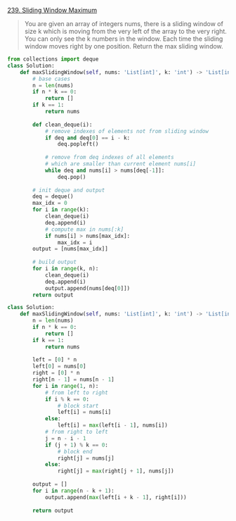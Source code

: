 [239. Sliding Window Maximum](https://leetcode.com/problems/sliding-window-maximum)

> You are given an array of integers nums, there is a sliding window of size k which is moving from the very left of the array to the very right. You can only see the k numbers in the window. Each time the sliding window moves right by one position. Return the max sliding window.

```python
from collections import deque 
class Solution: 
    def maxSlidingWindow(self, nums: 'List[int]', k: 'int') -> 'List[int]': 
        # base cases 
        n = len(nums) 
        if n * k == 0: 
            return [] 
        if k == 1: 
            return nums 
         
        def clean_deque(i): 
            # remove indexes of elements not from sliding window 
            if deq and deq[0] == i - k: 
                deq.popleft() 
                 
            # remove from deq indexes of all elements  
            # which are smaller than current element nums[i] 
            while deq and nums[i] > nums[deq[-1]]: 
                deq.pop() 
         
        # init deque and output 
        deq = deque() 
        max_idx = 0 
        for i in range(k): 
            clean_deque(i) 
            deq.append(i) 
            # compute max in nums[:k] 
            if nums[i] > nums[max_idx]: 
                max_idx = i 
        output = [nums[max_idx]] 
         
        # build output 
        for i in range(k, n): 
            clean_deque(i)           
            deq.append(i) 
            output.append(nums[deq[0]]) 
        return output
```

```python
class Solution: 
    def maxSlidingWindow(self, nums: 'List[int]', k: 'int') -> 'List[int]': 
        n = len(nums) 
        if n * k == 0: 
            return [] 
        if k == 1: 
            return nums 
         
        left = [0] * n 
        left[0] = nums[0] 
        right = [0] * n 
        right[n - 1] = nums[n - 1] 
        for i in range(1, n): 
            # from left to right 
            if i % k == 0: 
                # block start 
                left[i] = nums[i] 
            else: 
                left[i] = max(left[i - 1], nums[i]) 
            # from right to left 
            j = n - i - 1 
            if (j + 1) % k == 0: 
                # block end 
                right[j] = nums[j] 
            else: 
                right[j] = max(right[j + 1], nums[j]) 
         
        output = [] 
        for i in range(n - k + 1): 
            output.append(max(left[i + k - 1], right[i])) 
             
        return output
```